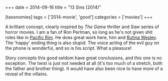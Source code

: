 +++
date = 2014-09-16
title = "13 Sins (2014)"

[taxonomies]
tags = ['2014-movie', 'good']
categories = ['movies']
+++

A brilliant concept, clearly inspired by *The Game* thriller and *Saw*
series of horror movies. I am a fan of Ron Perlman, so long as he's not
given shit roles like in [Pacific Rim]. He does great work here, him and
[Rutina Wesley]. The 'happy' ending thing is also stupid. The voice
acting of the evil guy on the phone is wonderful, and so is his script.
What a pleasure!

Story concepts this good seldom have great conclusions, and this one is
no exception. The twist is just not needed at all (it's too much of a
stretch, both the father and brother thing). It would have also been
nice to have more of a reveal of the villains.

  [Pacific Rim]: http://tshepang.net/pacific-rim-2013
  [Rutina Wesley]: http://en.wikipedia.org/wiki/Rutina_Wesley
